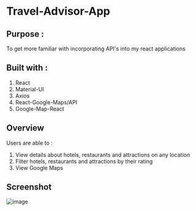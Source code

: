 # Travel-Advisor-App

## Purpose :
To get more familiar with incorporating API's into my react applications

## Built with :
1. React
2. Material-UI
3. Axios
4. React-Google-Maps/API
5. Google-Map-React

## Overview

Users are able to :

1. View details about hotels, restaurants and attractions on any location
2. Filter hotels, restaurants and attractions by their rating
3. View Google Maps

## Screenshot
![image](https://user-images.githubusercontent.com/72337379/158034582-573dc024-227f-4d6f-b812-0ed9ef5c2d9a.png)
